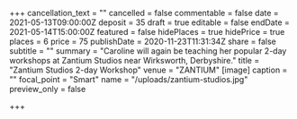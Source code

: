 +++
cancellation_text = ""
cancelled = false
commentable = false
date = 2021-05-13T09:00:00Z
deposit = 35
draft = true
editable = false
endDate = 2021-05-14T15:00:00Z
featured = false
hidePlaces = true
hidePrice = true
places = 6
price = 75
publishDate = 2020-11-23T11:31:34Z
share = false
subtitle = ""
summary = "Caroline will again be teaching her popular 2-day workshops at Zantium Studios near Wirksworth, Derbyshire."
title = "Zantium Studios 2-day Workshop"
venue = "ZANTIUM"
[image]
caption = ""
focal_point = "Smart"
name = "/uploads/zantium-studios.jpg"
preview_only = false

+++
